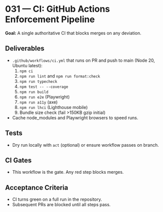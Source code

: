 # 031 — CI: GitHub Actions Enforcement Pipeline

**Goal:** A single authoritative CI that blocks merges on any deviation.

## Deliverables

- `.github/workflows/ci.yml` that runs on PR and push to main (Node 20, Ubuntu latest):
  1. `npm ci`
  2. `npm run lint` and `npm run format:check`
  3. `npm run typecheck`
  4. `npm test -- --coverage`
  5. `npm run build`
  6. `npm run e2e` (Playwright)
  7. `npm run a11y` (axe)
  8. `npm run lhci` (Lighthouse mobile)
  9. Bundle size check (fail >150KB gzip initial)
- Cache node_modules and Playwright browsers to speed runs.

## Tests

- Dry run locally with `act` (optional) or ensure workflow passes on branch.

## CI Gates

- This workflow is the gate. Any red step blocks merges.

## Acceptance Criteria

- CI turns green on a full run in the repository.
- Subsequent PRs are blocked until all steps pass.

